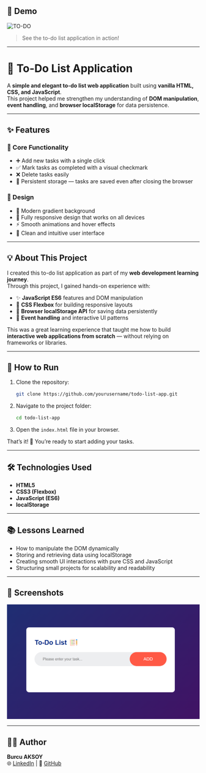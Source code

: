 ## 🎥 Demo
![TO-DO](https://github.com/user-attachments/assets/4e24c540-f76a-4b51-92f4-b5ef7d156770) 
> See the to-do list application in action!


---

# 📝 To-Do List Application

A **simple and elegant to-do list web application** built using **vanilla HTML, CSS, and JavaScript**.  
This project helped me strengthen my understanding of **DOM manipulation**, **event handling**, and **browser localStorage** for data persistence.

---

## ✨ Features

### 🧩 Core Functionality
- ➕ Add new tasks with a single click  
- ✅ Mark tasks as completed with a visual checkmark  
- ❌ Delete tasks easily  
- 💾 Persistent storage — tasks are saved even after closing the browser  

### 🎨 Design
- 🌈 Modern gradient background  
- 📱 Fully responsive design that works on all devices  
- ⚡ Smooth animations and hover effects  
- 🧼 Clean and intuitive user interface  

---

## 💡 About This Project

I created this to-do list application as part of my **web development learning journey**.  
Through this project, I gained hands-on experience with:

- ✨ **JavaScript ES6** features and DOM manipulation  
- 🧱 **CSS Flexbox** for building responsive layouts  
- 💾 **Browser localStorage API** for saving data persistently  
- 🎯 **Event handling** and interactive UI patterns  

This was a great learning experience that taught me how to build **interactive web applications from scratch** — without relying on frameworks or libraries.

---

## 🚀 How to Run

1. Clone the repository:
   ```bash
   git clone https://github.com/yourusername/todo-list-app.git
   ```
2. Navigate to the project folder:
   ```bash
   cd todo-list-app
   ```
3. Open the `index.html` file in your browser.

That’s it! 🎉 You’re ready to start adding your tasks.

---

## 🛠️ Technologies Used
- **HTML5**  
- **CSS3 (Flexbox)**  
- **JavaScript (ES6)**  
- **localStorage**

---

## 📚 Lessons Learned
- How to manipulate the DOM dynamically  
- Storing and retrieving data using localStorage  
- Creating smooth UI interactions with pure CSS and JavaScript  
- Structuring small projects for scalability and readability  

---

## 📸 Screenshots
*![screenshot](./assets/image.png)*

---

## 👨‍💻 Author
**Burcu AKSOY**  
🌐 [LinkedIn](www.linkedin.com/in/burcuaksoy-ch) | 🐙 [GitHub](https://github.com/burcuaksoy-ch)

